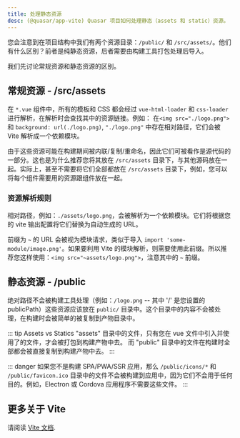 ```yaml
---
title: 处理静态资源
desc: (@quasar/app-vite) Quasar 项目如何处理静态（assets 和 static）资源。
---
```

您会注意到在项目结构中我们有两个资源目录：`/public/` 和 `/src/assets/`。他们有什么区别？前者是纯静态资源，后者需要由构建工具打包处理后导入。

我们先讨论常规资源和静态资源的区别。

## 常规资源 - /src/assets
在 `*.vue` 组件中，所有的模板和 CSS 都会经过 `vue-html-loader` 和 `css-loader` 进行解析，在解析时会查找其中的资源链接。例如： 在`<img src="./logo.png">` 和 `background: url(./logo.png)`, `"./logo.png"` 中存在相对路径，它们会被 Vite 解析成一个依赖模块。

由于这些资源可能在构建期间被内联/复制/重命名，因此它们可被看作是源代码的一部分。这也是为什么推荐您将其放在 `/src/assets` 目录下，与其他源码放在一起。实际上，甚至不需要将它们全部都放在 `/src/assets` 目录下，例如，您可以将每个组件需要用的资源跟组件放在一起。

### 资源解析规则

相对路径，例如：`./assets/logo.png`，会被解析为一个依赖模块。它们将根据您的 vite 输出配置将它们替换为自动生成的 URL。


前缀为 `~` 的 URL 会被视为模块请求，类似于导入 `import 'some-module/image.png'`。如果要利用 Vite 的模块解析，则需要使用此前缀。所以推荐您这样使用：`<img src="~assets/logo.png">`，注意其中的 `~` 前缀。

## 静态资源 - /public
绝对路径不会被构建工具处理（例如：`/logo.png` -- 其中 '/' 是您设置的 publicPath）这些资源应该放在 `public/` 目录中。这个目录中的内容不会被处理，在构建时会被简单的被复制到产物目录中。

::: tip Assets vs Statics
"assets" 目录中的文件，只有您在 vue 文件中引入并使用了的文件，才会被打包到构建产物中去。
而 "public" 目录中的文件在构建时全部都会被直接复制到构建产物中去。
:::

::: danger
如果您不是构建 SPA/PWA/SSR 应用，那么 `/public/icons/*` 和 `/public/favicon.ico` 目录中的文件不会被构建到应用中，因为它们不会用于任何目的。例如，Electron 或 Cordova 应用程序不需要这些文件。
:::

## 更多关于 Vite

请阅读 [Vite 文档](https://vitejs.dev/guide/assets.html).

